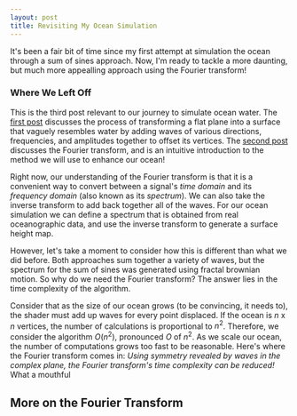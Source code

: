 ```yaml
---
layout: post
title: Revisiting My Ocean Simulation
---
```


It's been a fair bit of time since my first attempt at simulation the ocean through a sum of sines approach. Now, I'm ready to tackle a more daunting, but much more appealling approach using the Fourier transform!

<!--more-->

### Where We Left Off

This is the third post relevant to our journey to simulate ocean water. The [first post](https://dadabo.dev/2024/03/31/waves.html) discusses the process of transforming a flat plane into a surface that vaguely resembles water by adding waves of various directions, frequencies, and amplitudes together to offset its vertices. The [second post](https://dadabo.dev/2024/04/11/fourier.html) discusses the Fourier transform, and is an intuitive introduction to the method we will use to enhance our ocean!

Right now, our understanding of the Fourier transform is that it is a convenient way to convert between a signal's *time domain* and its *frequency domain* (also known as its *spectrum*). We can also take the inverse transform to add back together all of the waves. For our ocean simulation we can define a spectrum that is obtained from real oceanographic data, and use the inverse transform to generate a surface height map.

However, let's take a moment to consider how this is different than what we did before. Both approaches sum together a variety of waves, but the spectrum for the sum of sines was generated using fractal brownian motion. So why do we need the Fourier transform? The answer lies in the time complexity of the algorithm. 

Consider that as the size of our ocean grows (to be convincing, it needs to), the shader must add up waves for every point displaced. If the ocean is $n$ x $n$ vertices, the number of calculations is proportional to $n^2$. Therefore, we consider the algorithm $O(n^2)$, pronounced $O$ of $n^2$. As we scale our ocean, the number of computations grows too fast to be reasonable. Here's where the Fourier transform comes in: *Using symmetry revealed by waves in the complex plane, the Fourier transform's time complexity can be reduced!* What a mouthful

## More on the Fourier Transform

